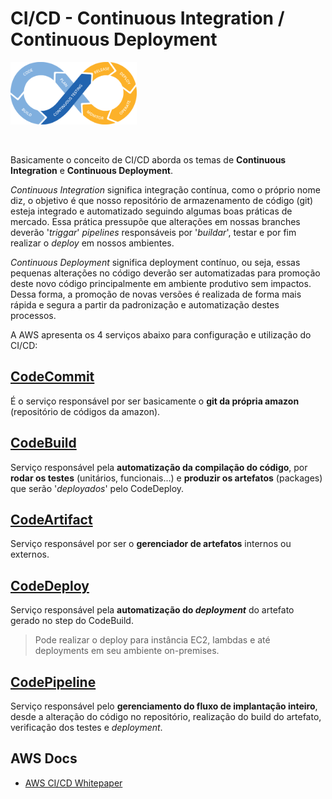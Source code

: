 # CI/CD - Continuous Integration / Continuous Deployment

<img height=100px; alt="cicd_logo" src="../../../images/cicd.png" />

<p>&nbsp;</p>

Basicamente o conceito de CI/CD aborda os temas de **Continuous Integration** e **Continuous Deployment**.

*Continuous Integration* significa integração contínua, como o próprio nome diz, o objetivo é que nosso repositório de armazenamento de código (git) esteja integrado e automatizado seguindo algumas boas práticas de mercado. Essa prática pressupõe que alterações em nossas branches deverão '*triggar*' *pipelines* responsáveis por '*buildar*', testar e por fim realizar o *deploy* em nossos ambientes.

*Continuous Deployment* significa deployment contínuo, ou seja, essas pequenas alterações no código deverão ser automatizadas para promoção deste novo código principalmente em ambiente produtivo sem impactos. Dessa forma, a promoção de novas versões é realizada de forma mais rápida e segura a partir da padronização e automatização destes processos.

A AWS apresenta os 4 serviços abaixo para configuração e utilização do CI/CD:

## [CodeCommit](./CodeCommit/README.md)

É o serviço responsável por ser basicamente o **git da própria amazon** (repositório de códigos da amazon).

## [CodeBuild](./CodeBuild/README.md)

Serviço responsável pela **automatização da compilação do código**, por **rodar os testes** (unitários, funcionais...) e **produzir os artefatos** (packages) que serão '*deployados*' pelo CodeDeploy.

## [CodeArtifact](./CodeArtifact/README.md)

Serviço responsável por ser o **gerenciador de artefatos** internos ou externos.

## [CodeDeploy](./CodeDeploy/README.md)

Serviço responsável pela **automatização do *deployment*** do artefato gerado no step do CodeBuild. 

> Pode realizar o deploy para instância EC2, lambdas e até deployments em seu ambiente on-premises.

## [CodePipeline](./CodePipeline/README.md)

Serviço responsável pelo **gerenciamento do fluxo de implantação inteiro**, desde a alteração do código no repositório, realização do build do artefato, verificação dos testes e *deployment*.

## AWS Docs

- [AWS CI/CD Whitepaper](https://docs.aws.amazon.com/pdfs/whitepapers/latest/practicing-continuous-integration-continuous-delivery/practicing-continuous-integration-continuous-delivery.pdf)